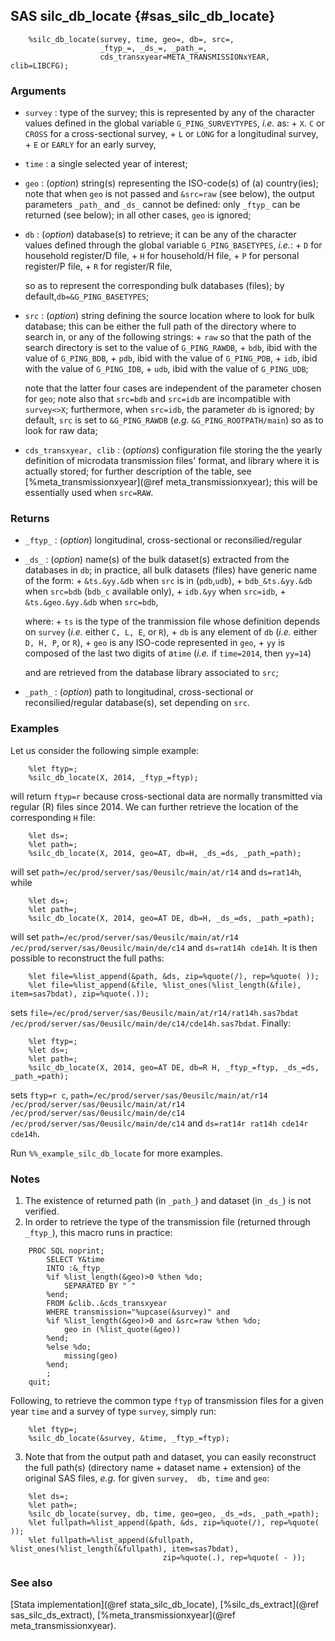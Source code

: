 ## SAS silc_db_locate {#sas_silc_db_locate}
~~~sas
	%silc_db_locate(survey, time, geo=, db=, src=, 
					_ftyp_=, _ds_=, _path_=, 
					cds_transxyear=META_TRANSMISSIONxYEAR, clib=LIBCFG);
~~~

### Arguments
* `survey` : type of the survey; this is represented by any of the character values defined in the 
	global variable `G_PING_SURVEYTYPES`, _i.e._ as:
		+ `X`. `C` or `CROSS` for a cross-sectional survey,
		+ `L` or `LONG` for a longitudinal survey,
		+ `E` or `EARLY` for an early survey,
* `time` : a single selected year of interest; 
* `geo` : (_option_) string(s) representing the ISO-code(s) of (a) country(ies); note that when `geo`
	is not passed and `&src=raw` (see below), the output parameters `_path_` and `_ds_` cannot be defined: 
	only `_ftyp_` can be returned (see below); in all other cases, `geo` is ignored;
* `db` : (_option_) database(s) to retrieve; it can be any of the character values defined through 
	the global variable `G_PING_BASETYPES`, _i.e._:
		+ `D` for household register/D file,
		+ `H` for household/H file,
		+ `P` for personal register/P file,
		+ `R` for register/R file,

	so as to represent the corresponding bulk databases (files); by default,`db=&G_PING_BASETYPES`; 
* `src` : (_option_) string defining the source location where to look for bulk database; this can 
	be either the full path of the directory where to search in, or any of the following strings:
		+ `raw` so that the path of the search directory is set to the value of `G_PING_RAWDB`,
		+ `bdb`, ibid with the value of `G_PING_BDB`,
		+ `pdb`, ibid with the value of `G_PING_PDB`,
		+ `idb`, ibid with the value of `G_PING_IDB`,
		+ `udb`, ibid with the value of `G_PING_UDB`;

	note that the latter four cases are independent of the parameter chosen for `geo`;	note also
	that `src=bdb` and `src=idb` are incompatible with `survey<>X`; furthermore, when `src=idb`, 
	the parameter `db` is ignored; by default, `src` is set to `&G_PING_RAWDB` (_e.g._ 
	`&G_PING_ROOTPATH/main`) so as to look for raw data;
* `cds_transxyear, clib` : (_options_) configuration file storing the the yearly definition of
	microdata transmission files' format, and library where it is actually stored; for further 
	description of the table, see [%meta_transmissionxyear](@ref meta_transmissionxyear); this 
	will be essentially used when `src=RAW`.
 
### Returns
* `_ftyp_` : (_option_) longitudinal, cross-sectional or reconsilied/regular
* `_ds_` : (_option_) name(s) of the bulk dataset(s) extracted from the databases in `db`; in 
	practice, all bulk datasets (files) have generic name of the form:
		+ `&ts.&yy.&db` when `src` is in (`pdb`,`udb`),
		+ `bdb_&ts.&yy.&db` when `src=bdb` (`bdb_c` available only),
		+ `idb.&yy` when `src=idb`,
		+ `&ts.&geo.&yy.&db` when `src=bdb`,

	where:
		+ `ts` is the type of the tranmission file whose definition depends on `survey` (_i.e._ 
		either `C, L, E`, or `R`),
		+ `db` is any element of `db` (_i.e._ either `D, H, P`, or `R`),
		+ `geo` is any ISO-code represented in `geo`,
		+ `yy` is composed of the last two digits of a`time` (_i.e._ if `time=2014`, then `yy=14`)

	and are retrieved from the database library associated to `src`;
* `_path_` : (_option_) path to longitudinal, cross-sectional or reconsilied/regular database(s), 
	set depending on `src`.

### Examples
Let us consider the following simple example:
	
~~~sas
	%let ftyp=;
	%silc_db_locate(X, 2014, _ftyp_=ftyp);
~~~
will return `ftyp=r` because cross-sectional data are normally transmitted via regular (R) files 
since 2014. We can further retrieve the location of the corresponding `H` file:

~~~sas
	%let ds=;
	%let path=;
	%silc_db_locate(X, 2014, geo=AT, db=H, _ds_=ds, _path_=path);
~~~
will set `path=/ec/prod/server/sas/0eusilc/main/at/r14` and `ds=rat14h`, while

~~~sas
	%let ds=;
	%let path=;
	%silc_db_locate(X, 2014, geo=AT DE, db=H, _ds_=ds, _path_=path);
~~~	
will set `path=/ec/prod/server/sas/0eusilc/main/at/r14 /ec/prod/server/sas/0eusilc/main/de/c14` and 
`ds=rat14h cde14h`. It is then possible to reconstruct the full paths:

~~~sas
	%let file=%list_append(&path, &ds, zip=%quote(/), rep=%quote( ));
	%let file=%list_append(&file, %list_ones(%list_length(&file), item=sas7bdat), zip=%quote(.));
~~~
sets `file=/ec/prod/server/sas/0eusilc/main/at/r14/rat14h.sas7bdat /ec/prod/server/sas/0eusilc/main/de/c14/cde14h.sas7bdat`.
Finally:

~~~sas
	%let ftyp=;
	%let ds=;
	%let path=;
	%silc_db_locate(X, 2014, geo=AT DE, db=R H, _ftyp_=ftyp, _ds_=ds, _path_=path);
~~~
sets `ftyp=r c`, `path=/ec/prod/server/sas/0eusilc/main/at/r14 /ec/prod/server/sas/0eusilc/main/at/r14
/ec/prod/server/sas/0eusilc/main/de/c14 /ec/prod/server/sas/0eusilc/main/de/c14` and 
`ds=rat14r rat14h cde14r cde14h`.

Run `%%_example_silc_db_locate` for more examples.

### Notes
1. The existence of returned path (in `_path_`) and dataset (in `_ds_`) is not verified.
2. In order to retrieve the type of the transmission file (returned through `_ftyp_`), this 
macro runs in practice:

~~~sas
	PROC SQL noprint;
		SELECT Y&time
		INTO :&_ftyp_
		%if %list_length(&geo)>0 %then %do;
			SEPARATED BY " "
		%end;
		FROM &clib..&cds_transxyear
		WHERE transmission="%upcase(&survey)" and
		%if %list_length(&geo)>0 and &src=raw %then %do;
			geo in (%list_quote(&geo))
		%end;
		%else %do;
			missing(geo)
		%end;
		;
	quit;
~~~
Following, to retrieve the common type `ftyp` of transmission files for a given year `time` 
and a survey of type `survey`, simply run:
	
~~~sas
	%let ftyp=;
	%silc_db_locate(&survey, &time, _ftyp_=ftyp);
~~~
3. Note that from the output path and dataset, you can easily reconstruct the full path(s) 
(directory name + dataset name + extension) of the original SAS files, _e.g._ for given `survey, 
db, time` and `geo`: 

~~~sas
	%let ds=;
	%let path=;
	%silc_db_locate(survey, db, time, geo=geo, _ds_=ds, _path_=path);
	%let fullpath=%list_append(&path, &ds, zip=%quote(/), rep=%quote( ));
	%let fullpath=%list_append(&fullpath, %list_ones(%list_length(&fullpath), item=sas7bdat), 
	                              zip=%quote(.), rep=%quote( - ));
~~~
	
### See also
[Stata implementation](@ref stata_silc_db_locate), [%silc_ds_extract](@ref sas_silc_ds_extract),
[%meta_transmissionxyear](@ref meta_transmissionxyear).
